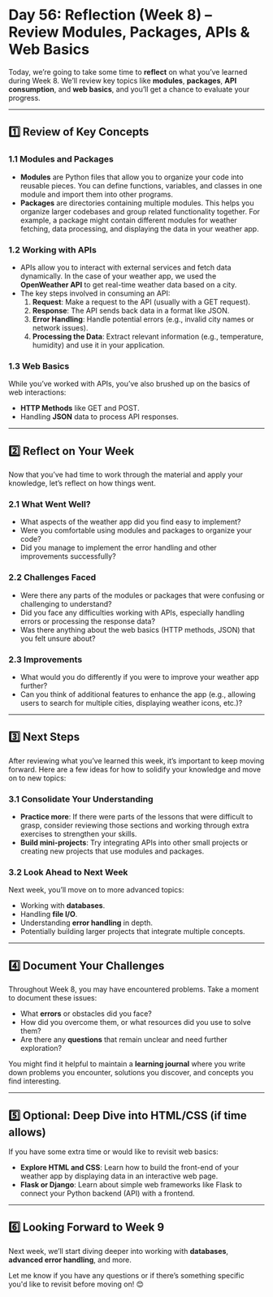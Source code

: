 # **Day 56: Reflection (Week 8) – Review Modules, Packages, APIs & Web Basics**

Today, we’re going to take some time to **reflect** on what you’ve learned during Week 8. We’ll review key topics like **modules**, **packages**, **API consumption**, and **web basics**, and you’ll get a chance to evaluate your progress.

---

## **1️⃣ Review of Key Concepts**

### **1.1 Modules and Packages**
- **Modules** are Python files that allow you to organize your code into reusable pieces. You can define functions, variables, and classes in one module and import them into other programs.
- **Packages** are directories containing multiple modules. This helps you organize larger codebases and group related functionality together. For example, a package might contain different modules for weather fetching, data processing, and displaying the data in your weather app.

### **1.2 Working with APIs**
- APIs allow you to interact with external services and fetch data dynamically. In the case of your weather app, we used the **OpenWeather API** to get real-time weather data based on a city.
- The key steps involved in consuming an API:
  1. **Request**: Make a request to the API (usually with a GET request).
  2. **Response**: The API sends back data in a format like JSON.
  3. **Error Handling**: Handle potential errors (e.g., invalid city names or network issues).
  4. **Processing the Data**: Extract relevant information (e.g., temperature, humidity) and use it in your application.

### **1.3 Web Basics**
While you’ve worked with APIs, you’ve also brushed up on the basics of web interactions:
- **HTTP Methods** like GET and POST.
- Handling **JSON** data to process API responses.

---

## **2️⃣ Reflect on Your Week**

Now that you’ve had time to work through the material and apply your knowledge, let’s reflect on how things went.

### **2.1 What Went Well?**
- What aspects of the weather app did you find easy to implement?
- Were you comfortable using modules and packages to organize your code?
- Did you manage to implement the error handling and other improvements successfully?

### **2.2 Challenges Faced**
- Were there any parts of the modules or packages that were confusing or challenging to understand?
- Did you face any difficulties working with APIs, especially handling errors or processing the response data?
- Was there anything about the web basics (HTTP methods, JSON) that you felt unsure about?

### **2.3 Improvements**
- What would you do differently if you were to improve your weather app further?
- Can you think of additional features to enhance the app (e.g., allowing users to search for multiple cities, displaying weather icons, etc.)?

---

## **3️⃣ Next Steps**
After reviewing what you’ve learned this week, it’s important to keep moving forward. Here are a few ideas for how to solidify your knowledge and move on to new topics:

### **3.1 Consolidate Your Understanding**
- **Practice more**: If there were parts of the lessons that were difficult to grasp, consider reviewing those sections and working through extra exercises to strengthen your skills.
- **Build mini-projects**: Try integrating APIs into other small projects or creating new projects that use modules and packages.

### **3.2 Look Ahead to Next Week**
Next week, you’ll move on to more advanced topics:
- Working with **databases**.
- Handling **file I/O**.
- Understanding **error handling** in depth.
- Potentially building larger projects that integrate multiple concepts.

---

## **4️⃣ Document Your Challenges**
Throughout Week 8, you may have encountered problems. Take a moment to document these issues:
- What **errors** or obstacles did you face?
- How did you overcome them, or what resources did you use to solve them?
- Are there any **questions** that remain unclear and need further exploration?

You might find it helpful to maintain a **learning journal** where you write down problems you encounter, solutions you discover, and concepts you find interesting.

---

## **5️⃣ Optional: Deep Dive into HTML/CSS (if time allows)**
If you have some extra time or would like to revisit web basics:
- **Explore HTML and CSS**: Learn how to build the front-end of your weather app by displaying data in an interactive web page.
- **Flask or Django**: Learn about simple web frameworks like Flask to connect your Python backend (API) with a frontend.

---

## **6️⃣ Looking Forward to Week 9**
Next week, we’ll start diving deeper into working with **databases**, **advanced error handling**, and more.

Let me know if you have any questions or if there’s something specific you'd like to revisit before moving on! 😊